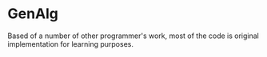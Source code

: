 # GenAlg
Based of a number of other programmer's work, most of the code is original implementation for learning purposes. 
